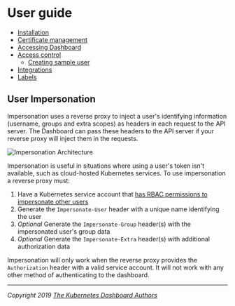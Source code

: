# User guide

* [Installation](installation.md)
* [Certificate management](certificate-management.md)
* [Accessing Dashboard](accessing-dashboard/README.md)
* [Access control](access-control/README.md)
  * [Creating sample user](access-control/creating-sample-user.md)
* [Integrations](integrations.md)
* [Labels](labels.md)

## User Impersonation

Impersonation uses a reverse proxy to inject a user's identifying information (username, groups and extra scopes) as headers in each request to the API server. The Dashboard can pass these headers to the API server if your reverse proxy will inject them in the requests.

![Impersonation Architecture](images/dashboard-impersonation.png "Impersonation Architecture")

Impersonation is useful in situations where using a user's token isn't available, such as cloud-hosted Kubernetes services.  To use impersonation a reverse proxy must:

1. Have a Kubernetes service account that [has RBAC permissions to impersonate other users](https://kubernetes.io/docs/reference/access-authn-authz/authentication/#user-impersonation)
2. Generate the `Impersonate-User` header with a unique name identifying the user
3. *Optional* Generate the `Impersonate-Group` header(s) with the impersonated user's group data
4. *Optional* Generate the `Impersonate-Extra` header(s) with additional authorization data

Impersonation will only work when the reverse proxy provides the `Authorization` header with a valid service account.  It will not work with any other method of authenticating to the dashboard.


----
_Copyright 2019 [The Kubernetes Dashboard Authors](https://github.com/CAPS-Cloud/dashboard/graphs/contributors)_
